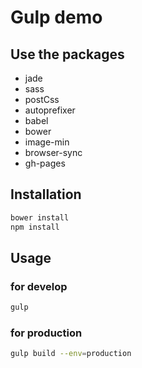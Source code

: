 # Gulp demo

## Use the packages

- jade
- sass
- postCss
- autoprefixer
- babel
- bower
- image-min
- browser-sync
- gh-pages

## Installation

```sh
bower install
npm install
```

## Usage

### for develop

```sh
gulp
```

### for production

```sh
gulp build --env=production
```
